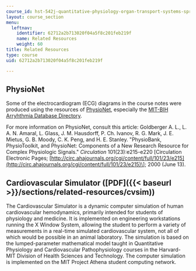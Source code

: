 ```yaml
---
course_id: hst-542j-quantitative-physiology-organ-transport-systems-spring-2004
layout: course_section
menu:
  leftnav:
    identifier: 62712a2b713020f04a5f8c201feb219f
    name: Related Resources
    weight: 60
title: Related Resources
type: course
uid: 62712a2b713020f04a5f8c201feb219f

---
```


PhysioNet
---------

Some of the electrocardiogram (ECG) diagrams in the course notes were produced using the resources of [PhysioNet](http://www.physionet.org/), especially the [MIT-BIH Arryhthmia Database Directory](http://www.physionet.org/physiobank/database/mitdb/).

For more information on PhysioNet, consult this article: Goldberger A. L., L. A. N. Amaral, L. Glass, J. M. Hausdorff, P. Ch. Ivanov, R. G. Mark, J. E. Mietus, G. B. Moody, C. K. Peng, and H. E. Stanley. "PhysioBank, PhysioToolkit, and PhysioNet: Components of a New Research Resource for Complex Physiologic Signals." _Circulation_ 101(23):e215-e220 \[Circulation Electronic Pages; [http://circ.ahajournals.org/cgi/content/full/101/23/e215](http://circ.ahajournals.org/cgi/content/full/101/23/e215)\]; 2000 (June 13).

Cardiovascular Simulator ([PDF]({{< baseurl >}}/sections/related-resources/cvsim))
----------------------------------------------------------------------------------

The Cardiovascular Simulator is a dynamic computer simulation of human cardiovascular hemodynamics, primarily intended for students of physiology and medicine. It is implemented on engineering workstations running the X Window System, allowing the student to perform a variety of measurements in a real-time simulated cardiovascular system, not all of which would be possible in an animal laboratory. The simulation is based on the lumped-parameter mathematical model taught in Quantitative Physiology and Cardiovascular Pathophysiology courses in the Harvard-MIT Division of Health Sciences and Technology. The computer simulation is implemented on the MIT Project Athena student computing network.
